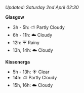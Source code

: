 *Updated: Saturday 2nd April 02:30*

**Glasgow**

* 3h - 5h: :partly_sunny: Partly Cloudy
* 6h - 11h: :cloud: Cloudy
* 12h: :umbrella: Rainy
* 13h, 14h: :cloud: Cloudy

**Kissonerga**

* 5h - 13h: :sunny: Clear
* 14h: :partly_sunny: Partly Cloudy
* 15h, 16h: :cloud: Cloudy
